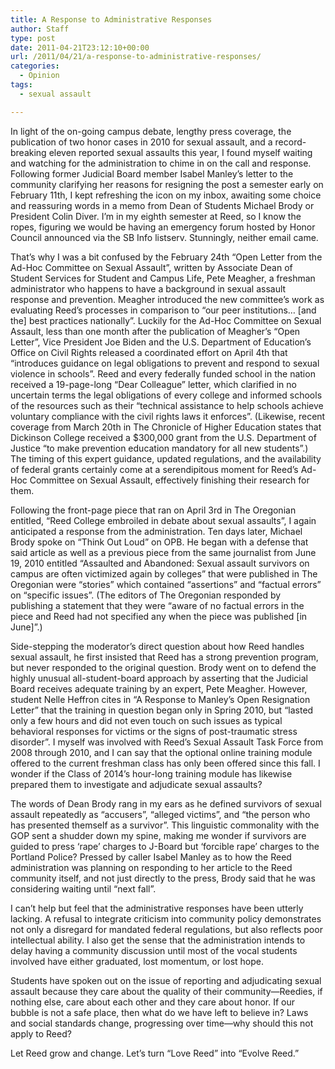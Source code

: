 ```yaml
---
title: A Response to Administrative Responses
author: Staff
type: post
date: 2011-04-21T23:12:10+00:00
url: /2011/04/21/a-response-to-administrative-responses/
categories:
  - Opinion
tags:
  - sexual assault

---
```

In light of the on-going campus debate, lengthy press coverage, the publication of two honor cases in 2010 for sexual assault, and a record-breaking eleven reported sexual assaults this year, I found myself waiting and watching for the administration to chime in on the call and response. Following former Judicial Board member Isabel Manley’s letter to the community clarifying her reasons for resigning the post a semester early on February 11th, I kept refreshing the icon on my inbox, awaiting some choice and reassuring words in a memo from Dean of Students Michael Brody or President Colin Diver. I’m in my eighth semester at Reed, so I know the ropes, figuring we would be having an emergency forum hosted by Honor Council announced via the SB Info listserv. Stunningly, neither email came.

That’s why I was a bit confused by the February 24th “Open Letter from the Ad-Hoc Committee on Sexual Assault”, written by Associate Dean of Student Services for Student and Campus Life, Pete Meagher, a freshman administrator who happens to have a background in sexual assault response and prevention. Meagher introduced the new committee’s work as evaluating Reed’s processes in comparison to “our peer institutions… [and the] best practices nationally”. Luckily for the Ad-Hoc Committee on Sexual Assault, less than one month after the publication of Meagher’s “Open Letter”, Vice President Joe Biden and the U.S. Department of Education’s Office on Civil Rights released a coordinated effort on April 4th that “introduces guidance on legal obligations to prevent and respond to sexual violence in schools”. Reed and every federally funded school in the nation received a 19-page-long “Dear Colleague” letter, which clarified in no uncertain terms the legal obligations of every college and informed schools of the resources such as their “technical assistance to help schools achieve voluntary compliance with the civil rights laws it enforces”. (Likewise, recent coverage from March 20th in The Chronicle of Higher Education states that Dickinson College received a $300,000 grant from the U.S. Department of Justice “to make prevention education mandatory for all new students”.) The timing of this expert guidance, updated regulations, and the availability of federal grants certainly come at a serendipitous moment for Reed’s Ad-Hoc Committee on Sexual Assault, effectively finishing their research for them.

Following the front-page piece that ran on April 3rd in The Oregonian entitled, “Reed College embroiled in debate about sexual assaults”, I again anticipated a response from the administration. Ten days later, Michael Brody spoke on “Think Out Loud” on OPB. He began with a defense that said article as well as a previous piece from the same journalist from June 19, 2010 entitled “Assaulted and Abandoned: Sexual assault survivors on campus are often victimized again by colleges” that were published in The Oregonian were “stories” which contained “assertions” and “factual errors” on “specific issues”. (The editors of The Oregonian responded by publishing a statement that they were “aware of no factual errors in the piece and Reed had not specified any when the piece was published [in June]”.)

Side-stepping the moderator’s direct question about how Reed handles sexual assault, he first insisted that Reed has a strong prevention program, but never responded to the original question. Brody went on to defend the highly unusual all-student-board approach by asserting that the Judicial Board receives adequate training by an expert, Pete Meagher. However, student Nelle Heffron cites in “A Response to Manley’s Open Resignation Letter” that the training in question began only in Spring 2010, but “lasted only a few hours and did not even touch on such issues as typical behavioral responses for victims or the signs of post-traumatic stress disorder”. I myself was involved with Reed’s Sexual Assault Task Force from 2008 through 2010, and I can say that the optional online training module offered to the current freshman class has only been offered since this fall. I wonder if the Class of 2014’s hour-long training module has likewise prepared them to investigate and adjudicate sexual assaults?

The words of Dean Brody rang in my ears as he defined survivors of sexual assault repeatedly as “accusers”, “alleged victims”, and “the person who has presented themself as a survivor”. This linguistic commonality with the GOP sent a shudder down my spine, making me wonder if survivors are guided to press ‘rape’ charges to J-Board but ‘forcible rape’ charges to the Portland Police? Pressed by caller Isabel Manley as to how the Reed administration was planning on responding to her article to the Reed community itself, and not just directly to the press, Brody said that he was considering waiting until “next fall”.

I can’t help but feel that the administrative responses have been utterly lacking. A refusal to integrate criticism into community policy demonstrates not only a disregard for mandated federal regulations, but also reflects poor intellectual ability. I also get the sense that the administration intends to delay having a community discussion until most of the vocal students involved have either graduated, lost momentum, or lost hope.

Students have spoken out on the issue of reporting and adjudicating sexual assault because they care about the quality of their community—Reedies, if nothing else, care about each other and they care about honor. If our bubble is not a safe place, then what do we have left to believe in? Laws and social standards change, progressing over time—why should this not apply to Reed?

Let Reed grow and change. Let’s turn “Love Reed” into “Evolve Reed.”
